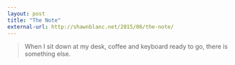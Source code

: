 ```yaml
---
layout: post
title: "The Note"
external-url: http://shawnblanc.net/2015/06/the-note/
---
```


> When I sit down at my desk, coffee and keyboard ready to go, there is something else.